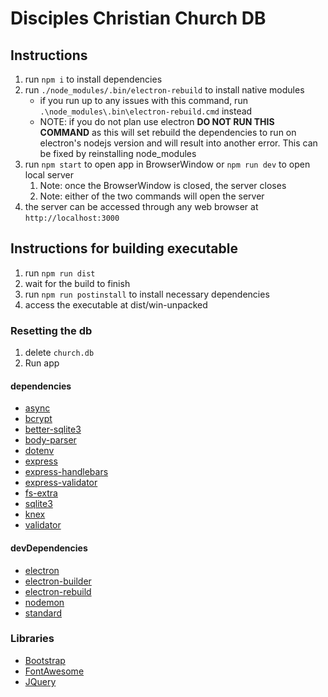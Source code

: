 # Disciples Christian Church DB

## Instructions
1. run `npm i` to install dependencies
2. run `./node_modules/.bin/electron-rebuild` to install native modules
   - if you run up to any issues with this command, run `.\node_modules\.bin\electron-rebuild.cmd` instead
   - NOTE: if you do not plan use electron **DO NOT RUN THIS COMMAND** as this will set rebuild the dependencies to run on electron's nodejs version and will result into another error. This can be fixed by reinstalling node_modules
3. run `npm start` to open app in BrowserWindow or `npm run dev` to open local server
   1. Note: once the BrowserWindow is closed, the server closes
   2. Note: either of the two commands will open the server
4. the server can be accessed through any web browser at `http://localhost:3000`

## Instructions for building executable
1. run `npm run dist`
2. wait for the build to finish
3. run `npm run postinstall` to install necessary dependencies
4. access the executable at dist/win-unpacked

### Resetting the db
1. delete `church.db`
2. Run app

#### dependencies
- [async](https://www.npmjs.com/package/async)
- [bcrypt](https://www.npmjs.com/package/bcrypt)
- [better-sqlite3](https://www.npmjs.com/package/better-sqlite3)
- [body-parser](https://www.npmjs.com/package/body-parser)
- [dotenv](https://www.npmjs.com/package/dotenv)
- [express](https://www.npmjs.com/package/express)
- [express-handlebars](https://www.npmjs.com/package/express-handlebars)
- [express-validator](https://www.npmjs.com/package/express-validator)
- [fs-extra](https://www.npmjs.com/package/fs-extra)
- [sqlite3](https://www.npmjs.com/package/sqlite3)
- [knex](https://www.npmjs.com/package/knex)
- [validator](https://www.npmjs.com/package/validator)


#### devDependencies
- [electron](https://www.npmjs.com/package/electron)
- [electron-builder](https://www.npmjs.com/package/electron-builder)
- [electron-rebuild](https://www.npmjs.com/package/electron-rebuild)
- [nodemon](https://www.npmjs.com/package/nodemon)
- [standard](https://www.npmjs.com/package/standard)


### Libraries
- [Bootstrap](https://getbootstrap.com)
- [FontAwesome](https://fontawesome.com)
- [JQuery](https://jquery.com)